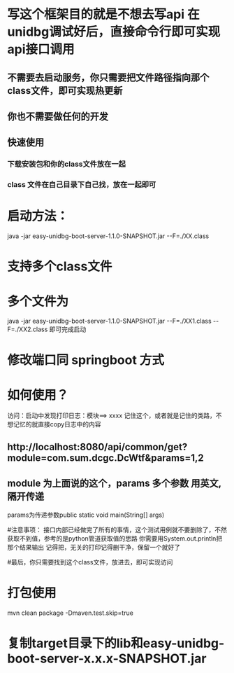 # 写这个框架目的就是不想去写api 在unidbg调试好后，直接命令行即可实现api接口调用
## 不需要去启动服务，你只需要把文件路径指向那个class文件，即可实现热更新
## 你也不需要做任何的开发
## 快速使用
### 下载安装包和你的class文件放在一起
### class 文件在自己目录下自己找，放在一起即可
# 启动方法：
java -jar easy-unidbg-boot-server-1.1.0-SNAPSHOT.jar --F=./XX.class 
# 支持多个class文件
# 多个文件为
java -jar easy-unidbg-boot-server-1.1.0-SNAPSHOT.jar --F=./XX1.class --F=./XX2.class
即可完成启动

# 修改端口同 springboot 方式

# 如何使用？
访问：启动中发现打印日志：模块==> xxxx 记住这个，或者就是记住的类路，不想记忆的就直接copy日志中的内容

## http://localhost:8080/api/common/get?module=com.sum.dcgc.DcWtf&params=1,2

## module 为上面说的这个，params 多个参数 用英文,隔开传递
params为传递参数public static void main(String[] args) 

#注意事项：
接口内部已经做完了所有的事情，这个测试用例就不要删除了，不然获取不到值，参考的是python管道获取值的思路
你需要用System.out.println把那个结果输出 记得把，无关的打印记得删干净，保留一个就好了

#最后，你只需要找到这个class文件，放进去，即可实现访问

# 打包使用
mvn clean package -Dmaven.test.skip=true 
# 复制target目录下的lib和easy-unidbg-boot-server-x.x.x-SNAPSHOT.jar

